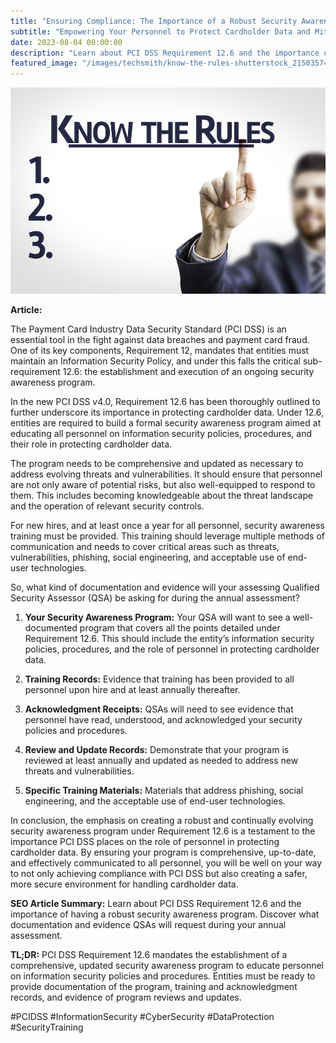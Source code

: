 ```yaml
---
title: "Ensuring Compliance: The Importance of a Robust Security Awareness Program in Meeting PCI DSS Requirement 12"
subtitle: "Empowering Your Personnel to Protect Cardholder Data and Mitigate Security Risks"
date: 2023-08-04 00:00:00
description: "Learn about PCI DSS Requirement 12.6 and the importance of having a robust security awareness program. Discover what documentation and evidence QSAs will request during your annual assessment."
featured_image: "/images/techsmith/know-the-rules-shutterstock_215035747.jpg"
---
```


![](/images/techsmith/know-the-rules-shutterstock_215035747.jpg)


**Article:**

The Payment Card Industry Data Security Standard (PCI DSS) is an essential tool in the fight against data breaches and payment card fraud. One of its key components, Requirement 12, mandates that entities must maintain an Information Security Policy, and under this falls the critical sub-requirement 12.6: the establishment and execution of an ongoing security awareness program. 

In the new PCI DSS v4.0, Requirement 12.6 has been thoroughly outlined to further underscore its importance in protecting cardholder data. Under 12.6, entities are required to build a formal security awareness program aimed at educating all personnel on information security policies, procedures, and their role in protecting cardholder data.

The program needs to be comprehensive and updated as necessary to address evolving threats and vulnerabilities. It should ensure that personnel are not only aware of potential risks, but also well-equipped to respond to them. This includes becoming knowledgeable about the threat landscape and the operation of relevant security controls. 

For new hires, and at least once a year for all personnel, security awareness training must be provided. This training should leverage multiple methods of communication and needs to cover critical areas such as threats, vulnerabilities, phishing, social engineering, and acceptable use of end-user technologies.

So, what kind of documentation and evidence will your assessing Qualified Security Assessor (QSA) be asking for during the annual assessment?

1. **Your Security Awareness Program:** Your QSA will want to see a well-documented program that covers all the points detailed under Requirement 12.6. This should include the entity’s information security policies, procedures, and the role of personnel in protecting cardholder data.

2. **Training Records:** Evidence that training has been provided to all personnel upon hire and at least annually thereafter.

3. **Acknowledgment Receipts:** QSAs will need to see evidence that personnel have read, understood, and acknowledged your security policies and procedures.

4. **Review and Update Records:** Demonstrate that your program is reviewed at least annually and updated as needed to address new threats and vulnerabilities.

5. **Specific Training Materials:** Materials that address phishing, social engineering, and the acceptable use of end-user technologies.

In conclusion, the emphasis on creating a robust and continually evolving security awareness program under Requirement 12.6 is a testament to the importance PCI DSS places on the role of personnel in protecting cardholder data. By ensuring your program is comprehensive, up-to-date, and effectively communicated to all personnel, you will be well on your way to not only achieving compliance with PCI DSS but also creating a safer, more secure environment for handling cardholder data.

**SEO Article Summary:** Learn about PCI DSS Requirement 12.6 and the importance of having a robust security awareness program. Discover what documentation and evidence QSAs will request during your annual assessment.

**TL;DR:** PCI DSS Requirement 12.6 mandates the establishment of a comprehensive, updated security awareness program to educate personnel on information security policies and procedures. Entities must be ready to provide documentation of the program, training and acknowledgment records, and evidence of program reviews and updates.

#PCIDSS #InformationSecurity #CyberSecurity #DataProtection #SecurityTraining